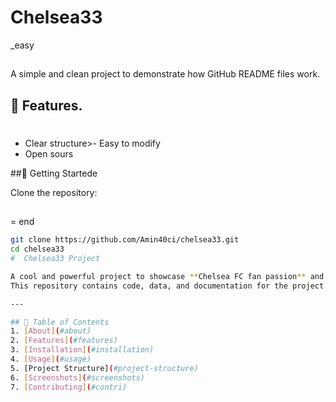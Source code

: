# Chelsea33

_easy
##
A simple and clean project to demonstrate how GitHub README files work.

## 🔧 Features.
##

#
- Clear structure>- Easy to modify
- Open sours

 ##🚀 Getting Startede

Clone the repository:
##
= end
```bash
git clone https://github.com/Amin40ci/chelsea33.git
cd chelsea33
#  Chelsea33 Project

A cool and powerful project to showcase **Chelsea FC fan passion** and coding skills.  
This repository contains code, data, and documentation for the project.

---

## 📜 Table of Contents
1. [About](#about)
2. [Features](#features)
3. [Installation](#installation)
4. [Usage](#usage)
5. [Project Structure](#project-structure)
6. [Screenshots](#screenshots)
7. [Contributing](#contri)

